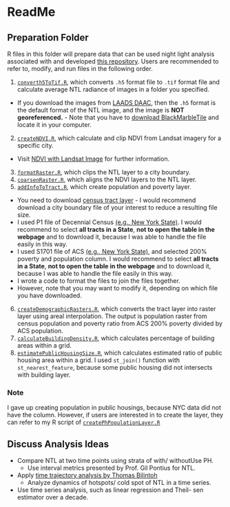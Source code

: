 # ReadMe
## Preparation Folder

R files in this folder will prepare data that can be used night light analysis associated with and developed [this repository](https://github.com/agroimpacts/USFlite).
Users are recommended to refer to, modify, and run files in the following order.
1. [`converth5ToTif.R`](R/preparation/converth5ToTif.R), which converts `.h5` format file to `.tif` format file and calculate average NTL radiance of images in a folder you specified.
- If you download the images from [LAADS DAAC](https://ladsweb.modaps.eosdis.nasa.gov/search/), then the `.h5` format is the default format of the NTL image, and the image is **NOT georeferenced.** - Note that you have to [download BlackMarbleTile](https://blackmarble.gsfc.nasa.gov/Tools.html) and locate it in your computer.
2. [`createNDVI.R`](R/preparation/createNDVI.R), which calculate and clip NDVI from Landsat imagery for a specific city.
- Visit [NDVI with Landsat Image](https://www.usgs.gov/landsat-missions/landsat-normalized-difference-vegetation-index) for further information.
3. [`formatRaster.R`](R/preparation/formatRaster.R), which clips the NTL layer to a city boundary.
4. [`coarsenRaster.R`](R/preparation/coarsenRaster.R), which aligns the NDVI layers to the NTL layer.
5. [`addInfoToTract.R`](R/preparation/addInfoToTract.R), which create population and poverty layer.
- You need to download [census tract layer](https://www.census.gov/geographies/mapping-files/time-series/geo/cartographic-boundary.2020.html#list-tab-1883739534) - I would recommend download a city boundary file of your interest to reduce a resulting file size.
- I used P1 file of Decennial Census [(e.g., New York State)](https://data.census.gov/table/DECENNIALPL2020.P1?q=census&t=Populations%20and%20People&g=040XX00US36$1400000&y=2020).
I would recommend to select **all tracts in a State**, **not to open the table in the webpage** and to download it, because I was able to handle the file easily in this way.
- I used S1701 file of ACS [(e.g., New York State)](https://data.census.gov/table/ACSST5Y2020.S1701?q=Poverty&g=040XX00US36$1400000&y=2020), and selected 200% poverty and population column.
I would recommend to select **all tracts in a State**, **not to open the table in the webpage** and to download it, because I was able to handle the file easily in this way.
- I wrote a code to format the files to join the files together.
- However, note that you may want to modify it, depending on which file you have downloaded.
6. [`createDemographicRasters.R`](R/preparation/createDemographicRasters.R), which converts the tract layer into raster layer using areal interpolation. The output is population raster from census population and poverty ratio from ACS 200% poverty divided by ACS population.
7. [`calculateBuildingDensity.R`](R/preparation/calculateBuildingDensity.R), which calculates percentage of building areas within a grid. 
8. [`estimatePublicHousingSize.R`](R/preparation/estimatePublicHousingSize.R), which calculates estimated ratio of public housing area within a grid. I used `st_join()` function with `st_nearest_feature`, because some public housing did not intersects with building layer.

### Note
I gave up creating population in public housings, because NYC data did not have the column. However, if users are interested in to create the layer, they can refer to my R script of [`createPhPopulationLayer.R`](R/preparation/createPhPopulationLayer.R)

## Discuss Analysis Ideas

-   Compare NTL at two time points using strata of with/ withoutUse PH.
    -   Use interval metrics presented by Prof. Gil Pontius for NTL.
-   Apply [time trajectory analysis by Thomas Bilintoh](https://github.com/bilintoh/timeseriesTrajectories)
    -   Analyze dynamics of hotspots/ cold spot of NTL in a time series.
-   Use time series analysis, such as linear regression and Theil- sen estimator over a decade.
